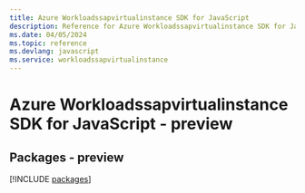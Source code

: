 ```yaml
---
title: Azure Workloadssapvirtualinstance SDK for JavaScript
description: Reference for Azure Workloadssapvirtualinstance SDK for JavaScript
ms.date: 04/05/2024
ms.topic: reference
ms.devlang: javascript
ms.service: workloadssapvirtualinstance
---
```

# Azure Workloadssapvirtualinstance SDK for JavaScript - preview
## Packages - preview
[!INCLUDE [packages](workloadssapvirtualinstance-index.md)]